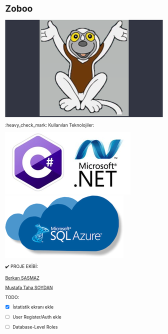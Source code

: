# Zoboo
<div  style="background-color: #323542;text-align:center" >
  <img src="Img/Zoboomafoo.png">
</div>
<br>:heavy_check_mark: Kullanılan Teknolojiler: 

![CSHARP](Img/CSharp.jpeg)
![SQL](Img/sql-azure.png)



:heavy_check_mark: PROJE EKİBİ: <br>

[Berkan ŞAŞMAZ](https://github.com/berkansasmaz)

[Mustafa Taha SOYDAN](https://github.com/Mtsoydan)

TODO: <br>
- [x] İstatistik ekranı ekle
- [ ] User Register/Auth ekle
- [ ] Database-Level Roles

 
